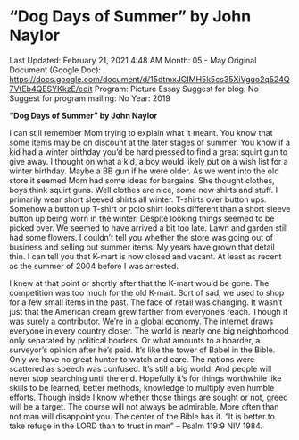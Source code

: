 # “Dog Days of Summer” by John Naylor

Last Updated: February 21, 2021 4:48 AM
Month: 05 - May
Original Document (Google Doc): https://docs.google.com/document/d/15dtmxJGIMH5k5cs35XiVgqo2q524Q7VtEb4QESYKkzE/edit
Program: Picture Essay
Suggest for blog: No
Suggest for program mailing: No
Year: 2019

**“Dog Days of Summer” by John Naylor**

I can still remember Mom trying to explain what it meant. You know that some items may be on discount at the later stages of summer. You know if a kid had a winter birthday you’d be hard pressed to find a great squirt gun to give away. I thought on what a kid, a boy would likely put on a wish list for a winter birthday. Maybe a BB gun if he were older. As we went into the old store it seemed Mom had some ideas for bargains. She thought clothes, boys think squirt guns. Well clothes are nice, some new shirts and stuff. I primarily wear short sleeved shirts all winter. T-shirts over button ups. Somehow a button up T-shirt or polo shirt looks different than a short sleeve button up being worn in the winter. Despite looking things seemed to be picked over. We seemed to have arrived a bit too late. Lawn and garden still had some flowers. I couldn’t tell you whether the store was going out of business and selling out summer items. My years have grown that detail thin. I can tell you that K-mart is now closed and vacant. At least as recent as the summer of 2004 before I was arrested.

I knew at that point or shortly after that the K-mart would be gone. The competition was too much for the old K-mart. Sort of sad, we used to shop for a few small items in the past. The face of retail was changing. It wasn’t just that the American dream grew farther from everyone’s reach. Though it was surely a contributor. We’re in a global economy. The internet draws everyone in every country closer. The world is nearly one big neighborhood only separated by political borders. Or what amounts to a boarder, a surveyor’s opinion after he’s paid. It’s like the tower of Babel in the Bible. Only we have no great hunter to watch and care. The nations were scattered as speech was confused. It’s still a big world. And people will never stop searching until the end. Hopefully it’s for things worthwhile like skills to be learned, better methods, knowledge to multiply even humble efforts. Though inside I know whether those things are sought or not, greed will be a target. The course will not always be admirable. More often than not man will disappoint you. The center of the Bible has it. “It is better to take refuge in the LORD than to trust in man” – Psalm 119:9 NIV 1984.